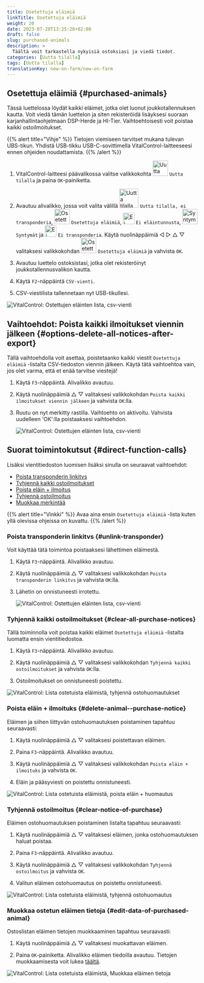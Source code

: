 ```yaml
---
title: Osetettuja eläimiä
linkTitle: Osetettuja eläimiä
weight: 20
date: 2023-07-28T13:25:28+02:00
draft: false
slug: purchased-animals
description: >
  Täältä voit tarkastella nykyisiä ostoksiasi ja viedä tiedot.
categories: [Uutta tilalla]
tags: [Uutta tilalla]
translationKey: new-on-farm/new-on-farm
---
```

## Osetettuja eläimiä {#purchased-animals}

Tässä luettelossa löydät kaikki eläimet, jotka olet luonut joukkotallennuksen kautta. Voit viedä tämän luettelon ja siten rekisteröidä lisäyksesi suoraan karjanhallintaohjelmaan DSP-Herde ja HI-Tier. Vaihtoehtoisesti voit poistaa kaikki ostoilmoitukset.

{{% alert title="Vihje" %}}
Tietojen viemiseen tarvitset mukana tulevan UBS-tikun. Yhdistä USB-tikku USB-C-sovittimella VitalControl-laitteeseesi ennen ohjeiden noudattamista.
{{% /alert %}}

1. VitalControl-laitteesi päävalikossa valitse valikkokohta <img src="/icons/main/new-on-farm.svg" width="40" align="bottom" alt="Uutta tilalla" /> `Uutta tilalla` ja paina `OK`-painiketta.

2. Avautuu alivalikko, jossa voit valita välillä <img src="/icons/registration/new-on-farm-no-transponder.svg" width="50" align="bottom" alt="Uutta tilalla, ei transponderia" /> `Uutta tilalla, ei transponderia`, <img src="/icons/main/new-on-farm.svg" width="40" align="bottom" alt="Osetettuja eläimiä" /> `Osetettuja eläimiä`, <img src="/icons/registration/no-eartag-number.svg" width="30" align="bottom" alt="Ei eläintunnusta" /> `Ei eläintunnusta`, <img src="/icons/main/births.svg" width="40" align="bottom" alt="Syntymät" /> `Syntymät` ja <img src="/icons/registration/no-transponder.svg" width="30" align="bottom" alt="Ei transponderia" /> `Ei transponderia`. Käytä nuolinäppäimiä ◁ ▷ △ ▽ valitaksesi valikkokohdan <img src="/icons/main/new-on-farm.svg" width="40" align="bottom" alt="Osetettuja eläimiä" /> `Osetettuja eläimiä` ja vahvista `OK`.

3. Avautuu luettelo ostoksistasi, jotka olet rekisteröinyt joukkotallennusvalikon kautta.

4. Käytä `F2`-näppäintä `CSV-vienti`.

5. CSV-viestilista tallennetaan nyt USB-tikullesi.

![VitalControl: Ostettujen eläinten lista, csv-vienti](../images/purchasedanimals.png "Osetettuja eläimiä, csv-vienti")

## Vaihtoehdot: Poista kaikki ilmoitukset viennin jälkeen {#options-delete-all-notices-after-export}

Tällä vaihtoehdolla voit asettaa, poistetaanko kaikki viestit `Osetettuja eläimiä` -listalta CSV-tiedoston viennin jälkeen. Käytä tätä vaihtoehtoa vain, jos olet varma, että et enää tarvitse viestejä!

1. Käytä `F3`-näppäintä. Alivalikko avautuu.

2. Käytä nuolinäppäimiä △ ▽ valitaksesi valikkokohdan `Poista kaikki ilmoitukset viennin jälkeen` ja vahvista `OK`:lla.

3. Ruutu on nyt merkitty rastilla. Vaihtoehto on aktivoitu. Vahvista uudelleen 'OK':lla poistaaksesi vaihtoehdon.

    ![VitalControl: Ostettujen eläinten lista, csv-vienti](../images/delete-all.png "Poista kaikki ilmoitukset viennin jälkeen")    

## Suorat toimintokutsut {#direct-function-calls}

Lisäksi vientitiedoston luomisen lisäksi sinulla on seuraavat vaihtoehdot:

- [Poista transponderin linkitvs](#poista-transponderin-linkitvs)
- [Tyhjennä kaikki ostoilmoitukset](#tyhjennä-kaikki-ostoilmoitukset)
- [Poista eläin + ilmoitus](#poista-eläin--ilmoituks)
- [Tyhjennä ostoilmoitus](#tyhjennä-ostoilmoitus)
- [Muokkaa merkintää](#muokkaa-ostetun-eläimen-tietoja)

{{% alert title="Vinkki" %}}
Avaa aina ensin `Osetettuja eläimiä` -lista kuten yllä olevissa ohjeissa on kuvattu.
{{% /alert %}}

### Poista transponderin linkitvs {#unlink-transponder}

Voit käyttää tätä toimintoa poistaaksesi lähettimen eläimestä.

1. Käytä `F3`-näppäintä. Alivalikko avautuu.

2. Käytä nuolinäppäimiä △ ▽ valitaksesi valikkokohdan `Poista transponderin linkitvs` ja vahvista `OK`:lla.

3. Lähetin on onnistuneesti irrotettu.

    ![VitalControl: Ostettujen eläinten lista, csv-vienti](../images/unlink-transponder.png "Osetettuja eläimiä, Poista transponderin linkitvs")

### Tyhjennä kaikki ostoilmoitukset {#clear-all-purchase-notices}

Tällä toiminnolla voit poistaa kaikki eläimet `Osetettuja eläimiä` -listalta luomatta ensin vientitiedostoa.

1. Käytä `F3`-näppäintä. Alivalikko avautuu.

2. Käytä nuolinäppäimiä △ ▽ valitaksesi valikkokohdan `Tyhjennä kaikki ostoilmoitukset` ja vahvista `OK`:lla.

3. Ostoilmoitukset on onnistuneesti poistettu.

![VitalControl: Lista ostetuista eläimistä, tyhjennä ostohuomautukset](../images/clear.png "Tyhjennä kaikki ostohuomautukset")

### Poista eläin + ilmoituks {#delete-animal--purchase-notice}

Eläimen ja siihen liittyvän ostohuomautuksen poistaminen tapahtuu seuraavasti:

1. Käytä nuolinäppäimiä △ ▽ valitaksesi poistettavan eläimen.

2. Paina `F3`-näppäintä. Alivalikko avautuu.

3. Käytä nuolinäppäimiä △ ▽ valitaksesi valikkokohdan `Poista eläin + ilmoituks` ja vahvista `OK`.

4. Eläin ja pääsyviesti on poistettu onnistuneesti.

![VitalControl: Lista ostetuista eläimistä, poista eläin + huomautus](../images/delete.png "Poista eläin + huomautus")

### Tyhjennä ostoilmoitus {#clear-notice-of-purchase}

Eläimen ostohuomautuksen poistaminen listalta tapahtuu seuraavasti:

1. Käytä nuolinäppäimiä △ ▽ valitaksesi eläimen, jonka ostohuomautuksen haluat poistaa.

2. Paina `F3`-näppäintä. Alivalikko avautuu.

3. Käytä nuolinäppäimiä △ ▽ valitaksesi valikkokohdan `Tyhjennä ostoilmoitus` ja vahvista `OK`.

4. Valitun eläimen ostohuomautus on poistettu onnistuneesti.

![VitalControl: Lista ostetuista eläimistä, tyhjennä ostohuomautus](../images/clearnotice.png "Tyhjennä ostoilmoitus")

### Muokkaa ostetun eläimen tietoja {#edit-data-of-purchased-animal}

Ostoslistan eläimen tietojen muokkaaminen tapahtuu seuraavasti:

1. Käytä nuolinäppäimiä △ ▽ valitaksesi muokattavan eläimen.

2. Paina `OK`-painiketta. Alivalikko eläimen tiedoilla avautuu. Tietojen muokkaamisesta voit lukea [täältä](/fi/docs/actions/edit/).

![VitalControl: Lista ostetuista eläimistä, Muokkaa eläimen tietoja](../images/edit.png "Muokkaa ostetun eläimen tietoja")
